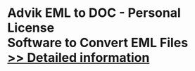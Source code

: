 # Advik EML to DOC - Personal License<br />Software to Convert EML Files<br />[>> Detailed information](https://secure.shareit.com/shareit/product.html?productid=300805814&affiliateid=200057808)